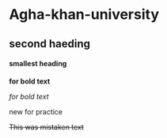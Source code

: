 # Agha-khan-university
## second haeding
#### smallest heading
**for bold text**


*for bold text*

new for practice


~~This was mistaken text~~	

